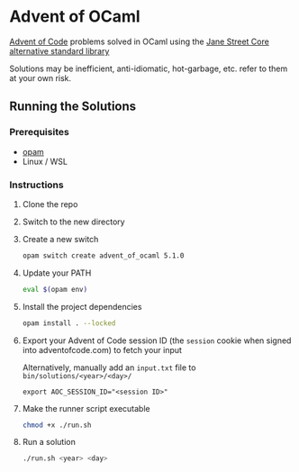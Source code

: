 # Advent of OCaml

[Advent of Code](https://adventofcode.com/) problems solved in OCaml using the [Jane Street Core alternative standard library](https://opensource.janestreet.com/core/)

Solutions may be inefficient, anti-idiomatic, hot-garbage, etc. refer to them at your own risk.

## Running the Solutions
### Prerequisites
- [opam](https://opam.ocaml.org/)
- Linux / WSL

### Instructions
1. Clone the repo
2. Switch to the new directory
3. Create a new switch 
    ```bash
    opam switch create advent_of_ocaml 5.1.0
    ```
4. Update your PATH
    ```bash
    eval $(opam env)
    ```
5. Install the project dependencies
    ```bash
    opam install . --locked
    ```
7. Export your Advent of Code session ID (the `session` cookie when signed into adventofcode.com) to fetch your input 

    Alternatively, manually add an `input.txt` file to `bin/solutions/<year>/<day>/`
    ```
    export AOC_SESSION_ID="<session ID>"
7. Make the runner script executable
    ```bash
    chmod +x ./run.sh
    ```
8. Run a solution
    ```bash
    ./run.sh <year> <day>
    ```
